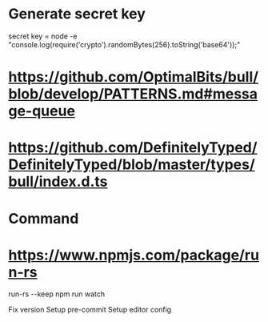 # Generate secret key
secret key = node -e "console.log(require('crypto').randomBytes(256).toString('base64'));"

# https://github.com/OptimalBits/bull/blob/develop/PATTERNS.md#message-queue
# https://github.com/DefinitelyTyped/DefinitelyTyped/blob/master/types/bull/index.d.ts

# Command
# https://www.npmjs.com/package/run-rs
run-rs --keep
npm run watch

Fix version
Setup pre-commit
Setup editor config
